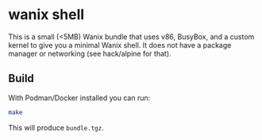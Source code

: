 # wanix shell

This is a small (<5MB) Wanix bundle that uses v86, BusyBox, and a custom kernel 
to give you a minimal Wanix shell. It does not have a package manager or 
networking (see hack/alpine for that). 

## Build

With Podman/Docker installed you can run:

```sh
make
```

This will produce `bundle.tgz`.